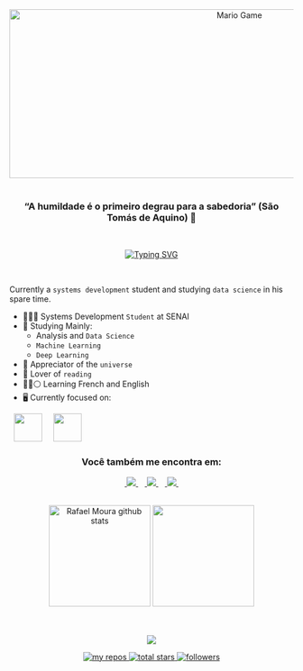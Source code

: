 <div align="center">
<img src="https://64.media.tumblr.com/f44f2482ffa09c1d812a2103a1a6f0d3/a5b3c7afe34c35bf-fb/s1280x1920/2dfc2c67d2bd1d34405802ab1e67b1bee99dec01.gif" alt="Mario Game" width="800" height="300"> 
</div> <br>

<h3 align="center">
    “A humildade é o primeiro degrau para a sabedoria” (São Tomás de Aquino) 🎯
  </h3>
<br>

<p align="center">
<a href="https://git.io/typing-svg"><img src="https://readme-typing-svg.demolab.com?font=Fira+Code&weight=500&size=25&pause=1000&repeat=false&random=false&width=435&lines=My+name+is+Rafael+Moura" alt="Typing SVG" /></a>
</p> <br>

Currently a `systems development` student and studying `data science` in his spare time.

- 👨🏻‍💻 Systems Development `Student` at SENAI
- 🎲 Studying Mainly:
    - Analysis and `Data Science`
    - `Machine Learning`
    - `Deep Learning`
- 🔭 Appreciator of the `universe`
- 📖 Lover of `reading`
- 🔴🔵⚪ Learning French and English
- 🖥️ Currently focused on:
<div style="display: inline">
  &nbsp;&nbsp;<img width='50' height='50' src="https://cdn.jsdelivr.net/gh/devicons/devicon/icons/python/python-original.svg" />&nbsp;&nbsp;
  &nbsp;&nbsp;<img width='50' height='50' src="https://cdn.jsdelivr.net/gh/devicons/devicon/icons/r/r-original.svg" />&nbsp;&nbsp;&nbsp;
</div> 

<div align="center">
    
### Você também me encontra em:
&nbsp;<a href="https://www.linkedin.com/in/rafael-m-8971691b8/">
  <img src="https://img.shields.io/badge/linkedin-%230077B5.svg?style=for-the-badge&logo=linkedin&logoColor=white">
</a>&nbsp;
&nbsp;<a href="https://www.instagram.com/rafaelsmouras/">
  <img src="https://img.shields.io/badge/Instagram-%23E4405F.svg?style=for-the-badge&logo=Instagram&logoColor=white">
</a>&nbsp;
&nbsp;<a href="https://www.kaggle.com/rafaeldesousamoura">
  <img src="https://img.shields.io/badge/Kaggle-20BEFF?style=for-the-badge&logo=Kaggle&logoColor=white">
</a>&nbsp;
      
</div> 

<br>

<div align="center">
  <img height="180em" src="https://github-readme-stats.vercel.app/api?username=rafaelmoura23&show_icons=true&count_private=true&hide_border=true&title_color=00bfbf&icon_color=00bfbf&text_color=c9d1d9&bg_color=0d1117" alt="Rafael Moura github stats" /> 
  <img height="180em" src="https://github-readme-stats.vercel.app/api/top-langs/?username=rafaelmoura23&layout=compact&hide_border=true&title_color=00bfbf&text_color=00bfbf&bg_color=0d1117" />
</div> <br> <br>


<p align="center">
   <img src="https://github-profile-trophy.vercel.app/?username=rafaelmoura23&theme=dracula&row=2&no-bg=true&column=3&margin-w=15&margin-h=15" />
</p>

<p align="center">
   <a href="https://github.com/rafaelmoura23?tab=repositories">
    <img alt="my repos" title="My Repos" src="https://custom-icon-badges.demolab.com/badge/-My%20Repos-FFBF00?style=for-the-badge&logoColor=white&logo=repo">
    <img alt="total stars" title="Total stars on GitHub" src="https://custom-icon-badges.demolab.com/github/stars/rafaelmoura23?color=55960c&style=for-the-badge&labelColor=488207&logo=star">
  <a href="https://github.com/rafaelmoura23?tab=followers">
    <img alt="followers" title="Follow me on Github" src="https://custom-icon-badges.demolab.com/github/followers/rafaelmoura23?color=236ad3&labelColor=1155ba&style=for-the-badge&logo=person-add&label=Follow&logoColor=white"/></a> 
</p> <br>

</div><br>
